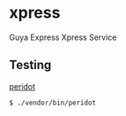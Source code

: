 # xpress
Guya Express Xpress Service

## Testing
[peridot](http://peridot-php.github.io/)

```bash
$ ./vendor/bin/peridot
```